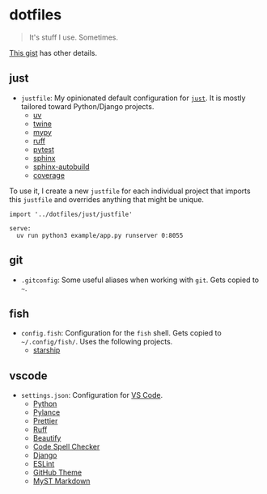 # dotfiles

>It's stuff I use. Sometimes.

[This gist](https://gist.github.com/adamghill/d107a729923dff1b6c0aa17c72d1c5ff) has other details.

## just

- `justfile`: My opinionated default configuration for [`just`](https://just.systems/man/en/). It is mostly tailored toward Python/Django projects.
    - [uv](https://docs.astral.sh/uv/)
    - [twine](https://twine.readthedocs.io/)
    - [mypy](https://www.mypy-lang.org/)
    - [ruff](https://docs.astral.sh/ruff/)
    - [pytest](https://docs.pytest.org/)
    - [sphinx](https://www.sphinx-doc.org/)
    - [sphinx-autobuild](https://github.com/sphinx-doc/sphinx-autobuild#readme)
    - [coverage](https://coverage.readthedocs.io/)

To use it, I create a new `justfile` for each individual project that imports this `justfile` and overrides anything that might be unique.

```justfile
import '../dotfiles/just/justfile'

serve:
  uv run python3 example/app.py runserver 0:8055
```

## git

- `.gitconfig`: Some useful aliases when working with `git`. Gets copied to `~`.

## fish

- `config.fish`: Configuration for the `fish` shell. Gets copied to `~/.config/fish/`. Uses the following projects.    
    - [starship](https://starship.rs/)

## vscode

- `settings.json`: Configuration for [VS Code](https://code.visualstudio.com/).
    - [Python](https://marketplace.visualstudio.com/items?itemName=ms-python.python)
    - [Pylance](https://marketplace.visualstudio.com/items?itemName=ms-python.vscode-pylance)
    - [Prettier](https://marketplace.visualstudio.com/items?itemName=esbenp.prettier-vscode)
    - [Ruff](https://marketplace.visualstudio.com/items?itemName=charliermarsh.ruff)
    - [Beautify](https://marketplace.visualstudio.com/items?itemName=HookyQR.beautify)
    - [Code Spell Checker](https://marketplace.visualstudio.com/items?itemName=streetsidesoftware.code-spell-checker)
    - [Django](https://marketplace.visualstudio.com/items?itemName=batisteo.vscode-django)
    - [ESLint](https://marketplace.visualstudio.com/items?itemName=dbaeumer.vscode-eslint)
    - [GitHub Theme](https://marketplace.visualstudio.com/items?itemName=GitHub.github-vscode-theme)
    - [MyST Markdown](https://marketplace.visualstudio.com/items?itemName=ExecutableBookProject.myst-highlight)
